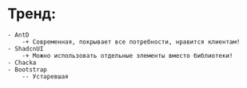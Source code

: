 # Тренд:
	- AntD
		-+ Современная, покрывает все потребности, нравится клиентам!
	- ShadcnUI
		-+ Можно использовать отдельные элементы вместо библиотеки!
	- Chacka
	- Bootstrap
		-- Устаревшая